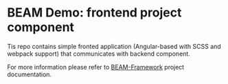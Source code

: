 # BEAM Demo: frontend project component
 
Tis repo contains simple fronted application (Angular-based with SCSS and webpack support) that communicates with backend component.

For more information please refer to [BEAM-Framework](https://github.com/inFullMobile/BEAM-Framework) project documentation.
